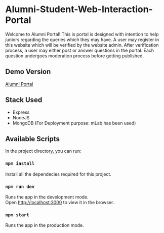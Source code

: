 # Alumni-Student-Web-Interaction-Portal

Welcome to Alumni Portal!
This is portal is designed with intention to help juniors regarding the queries which they may have. 
A user may register in this website which will be verified by the website admin. After verification process, a user may either post or answer questions in the portal.
Each question undergoes moderation process before getting published.

<h2> Demo Version </h2>

<a href="https://rocky-springs-35716.herokuapp.com/">Alumni Portal</a>

<h2> Stack Used </h2>

* Express
* NodeJS
* MongoDB (For Deployment purpose: mLab has been used)

## Available Scripts

In the project directory, you can run:

### `npm install`

Install all the dependecies required for this project.

### `npm run dev`

Runs the app in the development mode.<br />
Open [http://localhost:3000](http://localhost:3000) to view it in the browser.

### `npm start`

Runs the app in the production mode.<br />
